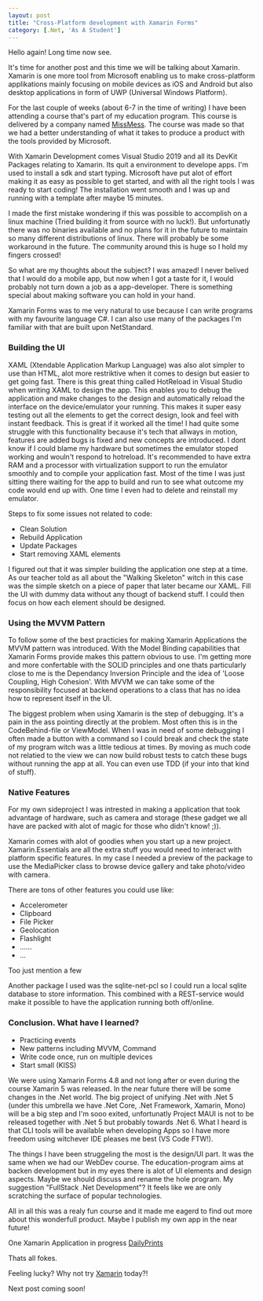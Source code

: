 ```yaml
---
layout: post
title: "Cross-Platform development with Xamarin Forms"
category: [.Net, 'As A Student']
---
```


Hello again! Long time now see.

It's time for another post and this time we will be talking about Xamarin.
Xamarin is one more tool from Microsoft enabling us to make cross-platform applikations mainly 
focusing on mobile devices as iOS and Android but also desktop applications in form of UWP (Universal Windows Platform).

For the last couple of weeks (about 6-7 in the time of writing) I have been attending a 
course that's part of my education program. This course is delivered by a company named [MissMess](www.missmess.se).
The course was made so that we had a better understanding of what it takes to produce a product with the tools provided by Microsoft.

With Xamarin Development comes Visual Studio 2019 and all its DevKit Packages relating to Xamarin. 
Its quit a environment to develope apps. I'm used to install a sdk and start typing. 
Microsoft have put alot of effort making it as easy as possible to get started, and with all the right tools I was ready to start coding!
The installation went smooth and I was up and running with a template after maybe 15 minutes.

I made the first mistake wondering if this was possible to accomplish on a linux machine (Tried building it from source with no luck!). 
But unfortunatly there was no binaries available and no plans for it in the future to maintain so many different distributions of linux. 
There will probably be some workaround in the future.
The community around this is huge so I hold my fingers crossed!

So what are my thoughts about the subject? I was amazed! I never belived that I would do a mobile app, but now when I got a taste for it, 
I would probably not turn down a job as a app-developer. There is something special about making software you can hold in your hand.

Xamarin Forms was to me very natural to use because I can write programs with my favourite language C#. 
I can also use many of the packages I'm familiar with that are built upon NetStandard.

### Building the UI

XAML (Xtendable Application Markup Language) was also alot simpler to use than HTML, alot more restriktive when it comes to design but easier to get going fast.
There is this great thing called HotReload in Visual Studio when writing XAML to design the app. 
This enables you to debug the application and make changes to the design and automatically reload the interface on the device/emulator your running.
This makes it super easy testing out all the elements to get the correct design, look and feel with instant feedback. 
This is great if it worked all the time!
I had quite some struggle with this functionality because it's tech that allways in motion, 
features are added bugs is fixed and new concepts are introduced.
I dont know if I could blame my hardware but sometimes the emulator stoped working and wouln't respond to hotreload.
It's recommended to have extra RAM and a processor with virtualization support to run the emulator smoothly and to compile your application fast.
Most of the time I was just sitting there waiting for the app to build and run to see what outcome my code would end up with.
One time I even had to delete and reinstall my emulator.

Steps to fix some issues not related to code:

* Clean Solution
* Rebuild Application
* Update Packages
* Start removing XAML elements

I figured out that it was simpler building the application one step at a time. As our teacher told as all about the "Walking Skeleton" 
witch in this case was the simple sketch on a piece of paper that later became our XAML. Fill the UI with dummy data without any thougt of backend stuff.
I could then focus on how each element should be designed.

### Using the MVVM Pattern

To follow some of the best practicies for making Xamarin Applications the MVVM pattern was introduced. 
With the Model Binding capabilities that Xamarin Forms provide makes this pattern obvious to use. 
I'm getting more and more confertable with the SOLID principles and one thats particularly close to me is the Dependancy Inversion Principle and the idea of 'Loose Coupling, High Cohesion'.
With MVVM we can take some of the responsibility focused at backend operations to a class that has no idea how to represent itself in the UI.

The biggest problem when using Xamarin is the step of debugging. It's a pain in the ass pointing directly at the problem. Most often this is in the CodeBehind-file or ViewModel.
When I was in need of some debugging I often made a button with a command so I could break and check the state of my program witch was a little tedious at times.
By moving as much code not relatied to the view we can now build robust tests to catch these bugs without running the app at all. You can even use TDD (if your into that kind of stuff).

### Native Features

For my own sideproject I was intrested in making a application that took advantage of hardware, such as camera and storage (these gadget we all have are packed with alot of magic for those who didn't know! ;)). 

Xamarin comes with alot of goodies when you start up a new project. Xamarin.Essentials are all the extra stuff you would need to interact with platform specific features. In my case I needed a preview of the package to use the MediaPicker class to browse device gallery and take photo/video with camera.

There are tons of other features you could use like:

* Accelerometer
* Clipboard
* File Picker
* Geolocation
* Flashlight
* ......
* ...

Too just mention a few

Another package I used was the sqlite-net-pcl so I could run a local sqlite database to store information. This combined with a REST-service would make it possible to have the application running both off/online.
 
### Conclusion. What have I learned?

* Practicing events
* New patterns including MVVM, Command
* Write code once, run on multiple devices
* Start small (KISS)

We were using Xamarin Forms 4.8 and not long after or even during the course Xamarin 5 was released. In the near future there will be some changes in the .Net world.
The big project of unifying .Net with .Net 5 (under this umbrella we have .Net Core, .Net Framework, Xamarin, Mono) will be a big step and I'm sooo exited, unfortunatly Project MAUI is not to be released together with .Net 5 but probably towards .Net 6.
What I heard is that CLI tools will be available when developing Apps so I have more freedom using witchever IDE pleases me best (VS Code FTW!).

The things I have been struggeling the most is the design/UI part. It was the same when we had our WebDev course. 
The education-program aims at backen development but in my eyes there is alot of UI elements and design aspects.
Maybe we should discuss and rename the hole program. My suggestion "FullStack .Net Development"? 
It feels like we are only scratching the surface of popular technologies.

All in all this was a realy fun course and it made me eagerd to find out more about this wonderfull product.
Maybe I publish my own app in the near future!

One Xamarin Application in progress [DailyPrints](https://github.com/wiseby/DailyPrints)

Thats all fokes. 

Feeling lucky? Why not try [Xamarin](https://docs.microsoft.com/en-us/xamarin/get-started/) today?!

Next post coming soon!